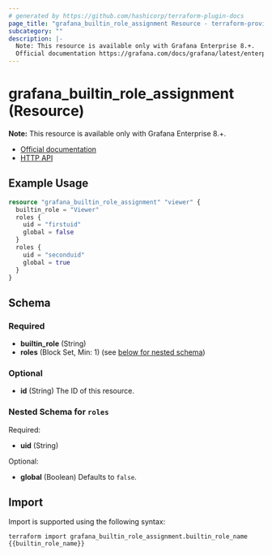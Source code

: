 ```yaml
---
# generated by https://github.com/hashicorp/terraform-plugin-docs
page_title: "grafana_builtin_role_assignment Resource - terraform-provider-grafana"
subcategory: ""
description: |-
  Note: This resource is available only with Grafana Enterprise 8.+.
  Official documentation https://grafana.com/docs/grafana/latest/enterprise/access-control/HTTP API https://grafana.com/docs/grafana/latest/http_api/access_control/
---
```


# grafana_builtin_role_assignment (Resource)

**Note:** This resource is available only with Grafana Enterprise 8.+.

* [Official documentation](https://grafana.com/docs/grafana/latest/enterprise/access-control/)
* [HTTP API](https://grafana.com/docs/grafana/latest/http_api/access_control/)

## Example Usage

```terraform
resource "grafana_builtin_role_assignment" "viewer" {
  builtin_role = "Viewer"
  roles {
    uid = "firstuid"
    global = false
  }
  roles {
    uid = "seconduid"
    global = true
  }
}
```

<!-- schema generated by tfplugindocs -->
## Schema

### Required

- **builtin_role** (String)
- **roles** (Block Set, Min: 1) (see [below for nested schema](#nestedblock--roles))

### Optional

- **id** (String) The ID of this resource.

<a id="nestedblock--roles"></a>
### Nested Schema for `roles`

Required:

- **uid** (String)

Optional:

- **global** (Boolean) Defaults to `false`.

## Import

Import is supported using the following syntax:

```shell
terraform import grafana_builtin_role_assignment.builtin_role_name {{builtin_role_name}}
```
